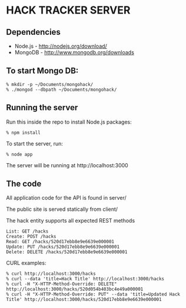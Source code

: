 # HACK TRACKER SERVER

## Dependencies

* Node.js - http://nodejs.org/download/
* MongoDB - http://www.mongodb.org/downloads

## To start Mongo DB:

    % mkdir -p ~/Documents/mongohack/
    % ./mongod --dbpath ~/Documents/mongohack/

## Running the server

Run this inside the repo to install Node.js packages:

    % npm install

To start the server, run:

    % node app

The server will be running at http://localhost:3000

## The code

All application code for the API is found in server/

The public site is served statically from client/

The hack entity supports all expected REST methods

    List: GET /hacks
    Create: POST /hacks
    Read: GET /hacks/520d17ebb8e9e6639e000001
    Update: PUT /hacks/520d17ebb8e9e6639e000001
    Delete: DELETE /hacks/520d17ebb8e9e6639e000001

CURL examples:

    % curl http://localhost:3000/hacks
    % curl --data 'title=Hack Title' http://localhost:3000/hacks
    % curl -H "X-HTTP-Method-Override: DELETE" http://localhost:3000/hacks/520d054b403bc4e49a000001
    % curl -H "X-HTTP-Method-Override: PUT" --data 'title=Updated Hack Title' http://localhost:3000/hacks/520d17ebb8e9e6639e000001
